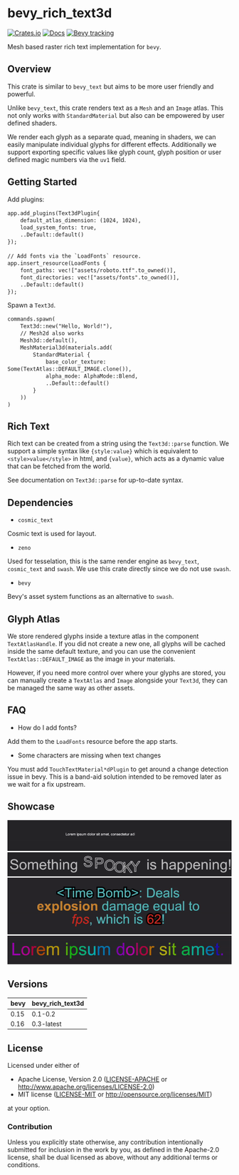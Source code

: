 # bevy_rich_text3d

[![Crates.io](https://img.shields.io/crates/v/bevy_rich_text3d.svg)](https://crates.io/crates/bevy_rich_text3d)
[![Docs](https://docs.rs/bevy_rich_text3d/badge.svg)](https://docs.rs/bevy_rich_text3d/latest/bevy_rich_text3d/)
[![Bevy tracking](https://img.shields.io/badge/Bevy%20tracking-released%20version-lightblue)](https://bevyengine.org/learn/book/plugin-development/)

Mesh based raster rich text implementation for `bevy`.

## Overview

This crate is similar to `bevy_text` but aims to be more user friendly and powerful.

Unlike `bevy_text`, this crate renders text as a `Mesh` and an `Image` atlas. This not only works
with `StandardMaterial` but also can be empowered by user defined shaders.

We render each glyph as a separate quad, meaning in shaders, we can easily manipulate
individual glyphs for different effects. Additionally we support exporting specific values
like glyph count, glyph position or user defined magic numbers via the `uv1` field.

## Getting Started

Add plugins:

```rust, ignore
app.add_plugins(Text3dPlugin{
    default_atlas_dimension: (1024, 1024),
    load_system_fonts: true,
    ..Default::default()
});

// Add fonts via the `LoadFonts` resource.
app.insert_resource(LoadFonts {
    font_paths: vec!["assets/roboto.ttf".to_owned()],
    font_directories: vec!["assets/fonts".to_owned()],
    ..Default::default()
});
```

Spawn a `Text3d`.

```rust, ignore
commands.spawn(
    Text3d::new("Hello, World!"),
    // Mesh2d also works
    Mesh3d::default(),
    MeshMaterial3d(materials.add(
        StandardMaterial {
            base_color_texture: Some(TextAtlas::DEFAULT_IMAGE.clone()),
            alpha_mode: AlphaMode::Blend,
            ..Default::default()
        }
    ))
)
```

## Rich Text

Rich text can be created from a string using the `Text3d::parse` function. We support a
simple syntax like `{style:value}` which is equivalent to `<style>value</style>` in html,
and `{value}`, which acts as a dynamic value that can be fetched from the world.

See documentation on `Text3d::parse` for up-to-date syntax.

## Dependencies

* `cosmic_text`

Cosmic text is used for layout.

* `zeno`

Used for tesselation, this is the same render engine as `bevy_text`, `cosmic_text` and `swash`.
We use this crate directly since we do not use `swash`.

* `bevy`

Bevy's asset system functions as an alternative to `swash`.

## Glyph Atlas

We store rendered glyphs inside a texture atlas in the component `TextAtlasHandle`.
If you did not create a new one, all glyphs will be cached inside the same
default texture, and you can use the convenient `TextAtlas::DEFAULT_IMAGE` as the image in your materials.

However, if you need more control over where your glyphs are stored, you can manually
create a `TextAtlas` and `Image` alongside your `Text3d`, they can be managed the same way
as other assets.

## FAQ

* How do I add fonts?

Add them to the `LoadFonts` resource before the app starts.

* Some characters are missing when text changes

You must add `TouchTextMaterial*dPlugin` to get around a change detection issue in bevy.
This is a band-aid solution intended to be removed later as we wait for a fix upstream.

## Showcase

![image1](./showcase/a.gif)
![image2](./showcase/b.gif)
![image3](./showcase/c.gif)
![image4](./showcase/d.gif)

## Versions

| bevy | bevy_rich_text3d |
|------|------------------|
| 0.15 | 0.1-0.2          |
| 0.16 | 0.3-latest       |

## License

Licensed under either of

* Apache License, Version 2.0 ([LICENSE-APACHE](LICENSE-APACHE) or <http://www.apache.org/licenses/LICENSE-2.0>)
* MIT license ([LICENSE-MIT](LICENSE-MIT) or <http://opensource.org/licenses/MIT>)

at your option.

### Contribution

Unless you explicitly state otherwise, any contribution intentionally submitted
for inclusion in the work by you, as defined in the Apache-2.0 license, shall be dual licensed as above, without any
additional terms or conditions.
